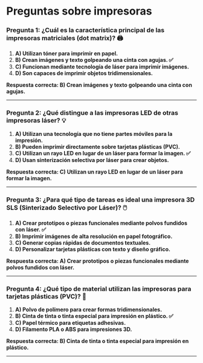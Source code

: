 
# Preguntas sobre impresoras

### **Pregunta 1: ¿Cuál es la característica principal de las impresoras matriciales (dot matrix)? 🖨️**  
1. **A) Utilizan tóner para imprimir en papel.**  
2. **B) Crean imágenes y texto golpeando una cinta con agujas. ✅**  
3. **C) Funcionan mediante tecnología de láser para imprimir imágenes.**  
4. **D) Son capaces de imprimir objetos tridimensionales.**  

**Respuesta correcta: B) Crean imágenes y texto golpeando una cinta con agujas.**

---

### **Pregunta 2: ¿Qué distingue a las impresoras LED de otras impresoras láser? 💡**  
1. **A) Utilizan una tecnología que no tiene partes móviles para la impresión.**  
2. **B) Pueden imprimir directamente sobre tarjetas plásticas (PVC).**  
3. **C) Utilizan un rayo LED en lugar de un láser para formar la imagen. ✅**  
4. **D) Usan sinterización selectiva por láser para crear objetos.**  

**Respuesta correcta: C) Utilizan un rayo LED en lugar de un láser para formar la imagen.**

---

### **Pregunta 3: ¿Para qué tipo de tareas es ideal una impresora 3D SLS (Sinterizado Selectivo por Láser)? 🖱️**  
1. **A) Crear prototipos o piezas funcionales mediante polvos fundidos con láser. ✅**  
2. **B) Imprimir imágenes de alta resolución en papel fotográfico.**  
3. **C) Generar copias rápidas de documentos textuales.**  
4. **D) Personalizar tarjetas plásticas con texto y diseño gráfico.**  

**Respuesta correcta: A) Crear prototipos o piezas funcionales mediante polvos fundidos con láser.**

---

### **Pregunta 4: ¿Qué tipo de material utilizan las impresoras para tarjetas plásticas (PVC)? 🎴**  
1. **A) Polvo de polímero para crear formas tridimensionales.**  
2. **B) Cinta de tinta o tinta especial para impresión en plástico. ✅**  
3. **C) Papel térmico para etiquetas adhesivas.**  
4. **D) Filamento PLA o ABS para impresiones 3D.**  

**Respuesta correcta: B) Cinta de tinta o tinta especial para impresión en plástico.**

---
